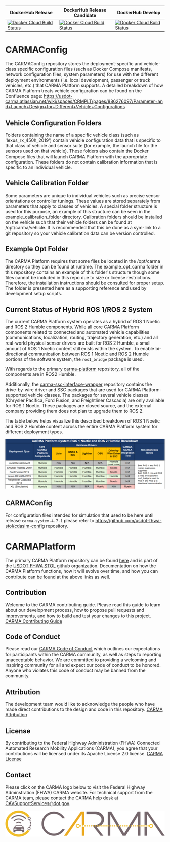 | DockerHub Release | DockerHub Release Candidate | DockerHub Develop |
|------|-----|-----|
[![Docker Cloud Build Status](https://img.shields.io/docker/cloud/build/usdotfhwastol/carma-config?label=Docker%20Build&logo=232496ED)](https://hub.docker.com/repository/docker/usdotfhwastol/carma-config) | [![Docker Cloud Build Status](https://img.shields.io/docker/cloud/build/usdotfhwastolcandidate/carma-config?label=Docker%20Build&logo=232496ED)](https://hub.docker.com/repository/docker/usdotfhwastolcandidate/carma-config) | [![Docker Cloud Build Status](https://img.shields.io/docker/cloud/build/usdotfhwastoldev/carma-config?label=%20Carma-config)](https://hub.docker.com/repository/docker/usdotfhwastoldev/carma-config)



# CARMAConfig
The CARMAConfig repository stores the deployment-specific and vehicle-class specific configuration files (such as Docker Compose manifests, network configuration files, system parameters) for use with the different deployment environments (i.e. local development, passenger or truck vehicles, etc.) that CARMA Platform supports. A detailed breakdown of how CARMA Platform treats vehicle configuration can be found on the Confluence page: https://usdot-carma.atlassian.net/wiki/spaces/CRMPLT/pages/886276097/Parameter+and+Launch+Design+for+Different+Vehicle+Configurations

## Vehicle Configuration Folders
Folders containing the name of a specific vehicle class (such as 'lexus_rx_450h_2019') contain vehicle configuration data that is specific to that class of vehicle and sensor suite (for example, the launch file for the sensors used on that vehicle). These folders also contain the Docker Compose files that will launch CARMA Platform with the appropriate configuration. These folders do not contain calibration information that is specific to an individual vehicle.

## Vehicle Calibration Folder
Some parameters are unique to individual vehicles such as precise sensor orientations or controller tunings. These values are stored separately from parameters that apply to classes of vehicles. A special folder structure is used for this purpose, an example of this structure can be seen in the example_calibration_folder directory. Calibration folders should be installed on the vehicle such that their vehicle folders can be found at /opt/carma/vehicle. It is recommended that this be done as a sym-link to a git repository so your vehicle calibration data can be version controlled.

## Example Opt Folder
The CARMA Platform requires that some files be located in the /opt/carma directory so they can be found at runtime. The example_opt_carma folder in this repository contains an example of this folder's structure though some files cannot be included in this repo due to size or license restrictions. Therefore, the installation instructions should be consulted for proper setup. The folder is presented here as a supporting reference and used by development setup scripts.

## Current Status of Hybrid ROS 1/ROS 2 System
The current CARMA Platform system operates as a hybrid of ROS 1 Noetic and ROS 2 Humble components. While all core CARMA Platform components related to connected and automated vehicle capabilities (communications, localization, routing, trajectory generation, etc.) and all real-world physical sensor drivers are built for ROS 2 Humble, a small amount of ROS 1 Noetic content still exists within the system. To enable bi-directional communication between ROS 1 Noetic and ROS 2 Humble portions of the software system, the `ros1_bridge` package is used.

With regards to the primary [carma-platform](https://github.com/usdot-fhwa-stol/carma-platform) repository, all of the components are in ROS2 Humble.

Additionally, the [carma-ssc-interface-wrapper](https://github.com/usdot-fhwa-stol/carma-ssc-interface-wrapper) repository contains the drive-by-wire driver and SSC packages that are used for CARMA Platform-supported vehicle classes. The packages for several vehicle classes (Chrysler Pacifica, Ford Fusion, and Freightliner Cascadia) are only available for ROS 1 Noetic. These packages are closed source, and the external company providing them does not plan to upgrade them to ROS 2.

The table below helps visualize this described breakdown of ROS 1 Noetic and ROS 2 Humble content across the entire CARMA Platform system for different deployment types.

![CARMA Platform System ROS Version Overview Table](docs/image/carma-platform-system-ros-version-table.png)

## CARMAConfig
For configuration files intended for simulation that used to be here until release `carma-system-4.7.1` please refer to https://github.com/usdot-fhwa-stol/cdasim-config repository.

# CARMAPlatform
The primary CARMA Platform repository can be found [here](https://github.com/usdot-fhwa-stol/carma-platform) and is part of the [USDOT FHWA STOL](https://github.com/usdot-fhwa-stol/)
github organization. Documentation on how the CARMA Platform functions, how it will evolve over time, and how you can contribute can be found at the above links as well.

## Contribution
Welcome to the CARMA contributing guide. Please read this guide to learn about our development process, how to propose pull requests and improvements, and how to build and test your changes to this project. [CARMA Contributing Guide](https://github.com/usdot-fhwa-stol/carma-platform/blob/develop/Contributing.md)

## Code of Conduct
Please read our [CARMA Code of Conduct](https://github.com/usdot-fhwa-stol/carma-platform/blob/develop/Code_of_Conduct.md) which outlines our expectations for participants within the CARMA community, as well as steps to reporting unacceptable behavior. We are committed to providing a welcoming and inspiring community for all and expect our code of conduct to be honored. Anyone who violates this code of conduct may be banned from the community.

## Attribution
The development team would like to acknowledge the people who have made direct contributions to the design and code in this repository. [CARMA Attribution](https://github.com/usdot-fhwa-stol/carma-platform/blob/develop/ATTRIBUTION.txt)

## License
By contributing to the Federal Highway Administration (FHWA) Connected Automated Research Mobility Applications (CARMA), you agree that your contributions will be licensed under its Apache License 2.0 license. [CARMA License](https://github.com/usdot-fhwa-stol/carma-platform/blob/develop/docs/License.md)

## Contact
Please click on the CARMA logo below to visit the Federal Highway Adminstration (FHWA) CARMA website. For technical support from the CARMA team, please contact the CARMA help desk at CAVSupportServices@dot.gov.

[![CARMA Image](https://raw.githubusercontent.com/usdot-fhwa-stol/carma-platform/develop/docs/image/CARMA_icon.png)](https://highways.dot.gov/research/research-programs/operations/CARMA)
